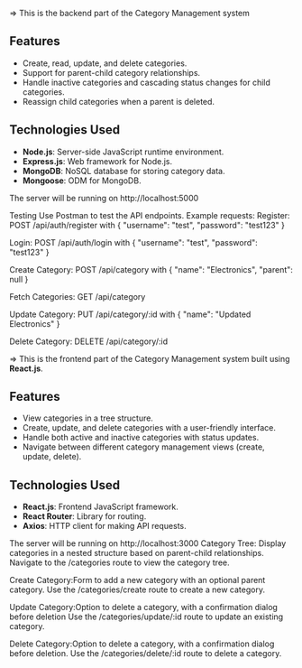 => This is the backend part of the Category Management system

## Features
- Create, read, update, and delete categories.
- Support for parent-child category relationships.
- Handle inactive categories and cascading status changes for child categories.
- Reassign child categories when a parent is deleted.
  

## Technologies Used
- **Node.js**: Server-side JavaScript runtime environment.
- **Express.js**: Web framework for Node.js.
- **MongoDB**: NoSQL database for storing category data.
- **Mongoose**: ODM for MongoDB.

The server will be running on http://localhost:5000

Testing Use Postman to test the API endpoints. 
Example requests:
 Register: POST /api/auth/register with { "username": "test", "password": "test123" }

 Login: POST /api/auth/login with { "username": "test", "password": "test123" }

 Create Category: POST /api/category with { "name": "Electronics", "parent": null }

 Fetch Categories: GET /api/category

 Update Category: PUT /api/category/:id with { "name": "Updated Electronics" } 

Delete Category: DELETE /api/category/:id



=> This is the frontend part of the Category Management system built using **React.js**.

## Features
- View categories in a tree structure.
- Create, update, and delete categories with a user-friendly interface.
- Handle both active and inactive categories with status updates.
- Navigate between different category management views (create, update, delete).

## Technologies Used
- **React.js**: Frontend JavaScript framework.
- **React Router**: Library for routing.
- **Axios**: HTTP client for making API requests.

The server will be running on http://localhost:3000
Category Tree: Display categories in a nested structure based on parent-child relationships.
Navigate to the /categories route to view the category tree.

Create Category:Form to add a new category with an optional parent category.
Use the /categories/create route to create a new category.

Update Category:Option to delete a category, with a confirmation dialog before deletion
Use the /categories/update/:id route to update an existing category.

Delete Category:Option to delete a category, with a confirmation dialog before deletion.
Use the /categories/delete/:id route to delete a category.
